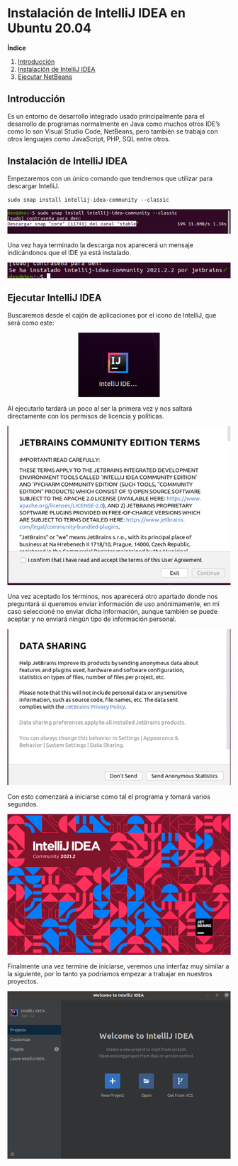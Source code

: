 # Instalación de IntelliJ IDEA en Ubuntu 20.04
**Índice**

1. [Introducción](#1)
2. [Instalación de IntelliJ IDEA](#2)
3. [Ejecutar NetBeans](#3)

## Introducción<a name="1"></a>
Es un entorno de desarrollo integrado usado principalmente para el desarrollo de programas normalmente en Java como muchos otros IDE’s como lo son Visual Studio Code, NetBeans, pero también se trabaja con otros lenguajes como JavaScript, PHP, SQL entre otros.
## Instalación de IntelliJ IDEA<a name="2"></a>
Empezaremos con un único comando que tendremos que utilizar para descargar IntelliJ.

```
sudo snap install intellij-idea-community --classic
```
<div align="center">
 
![](./img/1.png)
 
</div>

Una vez haya terminado la descarga nos aparecerá un mensaje indicándonos que el IDE ya está instalado.

<div align="center">
 
![](./img/2.png)
 
</div>

## Ejecutar IntelliJ IDEA<a name="3"></a>
Buscaremos desde el cajón de aplicaciones por el icono de IntelliJ, que será como este:

<div align="center">
 
![](./img/3.png)
 
</div>

Al ejecutarlo tardará un poco al ser la primera vez y nos saltará directamente con los permisos de licencia y políticas.

<div align="center">
 
![](./img/4.png)
 
</div>

Una vez aceptado los términos, nos aparecerá otro apartado donde nos preguntará si queremos enviar información de uso anónimamente, en mi caso seleccioné no enviar dicha información, aunque también se puede aceptar y no enviará ningún tipo de información personal.

<div align="center">
 
![](./img/5.png)
 
</div>

Con esto comenzará a iniciarse como tal el programa y tomará varios segundos.

<div align="center">
 
![](./img/6.png)
 
</div>

Finalmente una vez termine de iniciarse, veremos una interfaz muy similar a la siguiente, por lo tanto ya podríamos empezar a trabajar en nuestros proyectos.

<div align="center">
 
![](./img/7.png)
 
</div>
